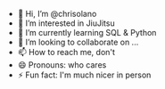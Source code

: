 - 👋 Hi, I’m @chrisolano
- 👀 I’m interested in JiuJitsu
- 🌱 I’m currently learning SQL & Python
- 💞️ I’m looking to collaborate on ...
- 📫 How to reach me, don't
- 😄 Pronouns: who cares
- ⚡ Fun fact: I'm much nicer in person

<!---
chrisolano/chrisolano is a ✨ special ✨ repository because its `README.md` (this file) appears on your GitHub profile.
You can click the Preview link to take a look at your changes.
--->
